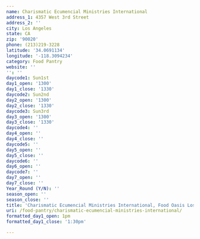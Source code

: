 ```yaml
---
name: Charismatic Ecumencial Ministries International
address_1: 4357 West 3rd Street
address_2: ''
city: Los Angeles
state: CA
zip: '90020'
phone: (213)219-3228
latitude: '34.0691134'
longitude: '-118.3094234'
category: Food Pantry
website: ''
'': ''
daycode1: Sun1st
day1_open: '1300'
day1_close: '1330'
daycode2: Sun2nd
day2_open: '1300'
day2_close: '1330'
daycode3: Sun3rd
day3_open: '1300'
day3_close: '1330'
daycode4: ''
day4_open: ''
day4_close: ''
daycode5: ''
day5_open: ''
day5_close: ''
daycode6: ''
day6_open: ''
daycode7: ''
day7_open: ''
day7_close: ''
Year_Round (Y/N): ''
season_open: ''
season_close: ''
title: 'Charismatic Ecumencial Ministries International, Food Oasis Los Angeles'
uri: /food-pantry/charismatic-ecumencial-ministries-international/
formatted_day1_open: 1pm
formatted_day1_close: '1:30pm'

---
```

